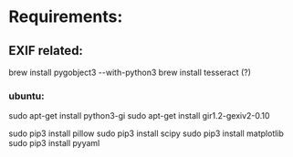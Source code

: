 # Requirements:

## EXIF related:

brew install pygobject3 --with-python3
brew install tesseract (?)

### ubuntu:
sudo apt-get install python3-gi
sudo apt-get install gir1.2-gexiv2-0.10

sudo pip3 install pillow
sudo pip3 install scipy
sudo pip3 install matplotlib
sudo pip3 install pyyaml